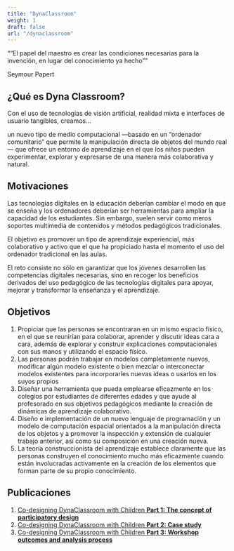 ```yaml
---
title: "DynaClassroom"
weight: 1
draft: false
url: "/dynaclassroom"
---
```


<main>
        <section class="ooo-welcome" id="welcome">
            <div class="ooo-content">
                <div>
                    <q>“El papel del maestro es crear las condiciones necesarias para la invención, en lugar del conocimiento ya hecho”</q>
                    <p class="ooo-signature">Seymour Papert</p>
                </div>
            </div>
        </section>
        <section class="ooo-what-is" id="what">
            <div class="ooo-content">
                <div>
                    <h2>¿Qué es Dyna Classroom?</h2>
                    <p class="ooo-summary">Con el uso de tecnologías de visión artificial, realidad mixta e interfaces de usuario tangibles, creamos… </p>
                    <p>un nuevo tipo de medio computacional —basado en un “ordenador comunitario” que permite la manipulación directa de objetos del mundo real— que ofrece un entorno de aprendizaje en el que los niños pueden experimentar, explorar y expresarse de una manera más colaborativa y natural.</p>
                </div>
            </div>
        </section>
        <section class="ooo-motivations" id="motivations">
            <div class="ooo-content">
                <h2>Motivaciones</h2>
                <div>
                    <div class="ooo-columns">
                        <p>Las tecnologías digitales en la educación deberían cambiar el modo en que se enseña y los ordenadores deberían ser herramientas para ampliar la capacidad de los estudiantes. Sin embargo, suelen servir como meros soportes multimedia de contenidos y métodos pedagógicos tradicionales. </p>
                        <p>El objetivo es promover un tipo de aprendizaje experiencial, más colaborativo y activo que el que ha propiciado hasta el momento el uso del ordenador tradicional en las aulas. </p>
                        <p>El reto consiste no sólo en garantizar que los jóvenes desarrollen las competencias digitales necesarias, sino en recoger los beneficios derivados del uso pedagógico de las tecnologías digitales para apoyar, mejorar y transformar la enseñanza y el aprendizaje.</p>
                    </div>
                </div>
            </div>
        </section>
        <section class="ooo-objectives" id="objectives">
            <div class="ooo-content">
                <h2>Objetivos</h2>
                <ol>
                    <li>Propiciar que las personas se encontraran en un mismo espacio físico, en el que se reunirían para colaborar, aprender y discutir ideas cara a cara, además de explorar y construir explicaciones computacionales con sus manos y utilizando el espacio físico.</li>
                    <li>Las personas podrán trabajar en modelos completamente nuevos, modificar algún modelo existente o bien mezclar o interconectar modelos existentes para incorporarles nuevas ideas o usarlos en los suyos propios</li>
                    <li>Diseñar una herramienta que pueda emplearse eficazmente en los colegios por estudiantes de diferentes edades y que ayude al profesorado en sus objetivos pedagógicos mediante la creación de dinámicas de aprendizaje colaborativo.</li>
                    <li>Diseño e implementación de un nuevo lenguaje de programación y un modelo de computación espacial orientados a la manipulación directa de los objetos y a promover la inspección y extensión de cualquier trabajo anterior, así como su composición en una creación nueva.</li>
                    <li>La teoría construccionista del aprendizaje establece claramente que las personas construyen el conocimiento mucho más eficazmente cuando están involucradas activamente en la creación de los elementos que forman parte de su propio conocimiento.</li>
                </ol>
            </div>
        </section>
        <section class="ooo-publications" id="publications">
            <div class="ooo-content">
                <h2>Publicaciones</h2>
                <ol>
                    <li><a href="https://osoco.es/thoughts/2023/04/co-designing-dynaclassroom-with-children-part-1/" target="_blank">Co-designing DynaClassroom with Children <strong>Part 1: The concept of participatory design</strong></a></li>
                    <li><a href="https://osoco.es/thoughts/2023/07/co-designing-dynaclassroom-with-children-part-2/" target="_blank">Co-designing DynaClassroom with Children <strong>Part 2: Case study</strong></a></li>
                    <li><a href="https://osoco.es/thoughts/2023/07/co-designing-dynaclassroom-with-children-part-3/" target="_blank">Co-designing DynaClassroom with Children <strong>Part 3: Workshop outcomes and analysis process</strong></a></li>
                </ol>
            </div>
        </section>
    </main>

